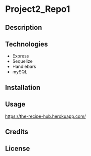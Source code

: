 # Project2_Repo1


## Description



## Technologies
* Express
* Sequelize
* Handlebars 
* mySQL


## Installation


## Usage

https://the-recipe-hub.herokuapp.com/
## Credits


## License




